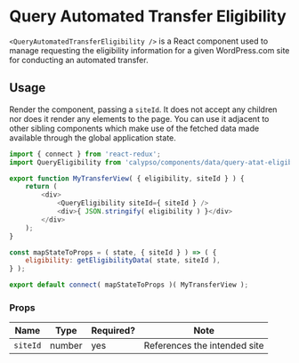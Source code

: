 # Query Automated Transfer Eligibility

`<QueryAutomatedTransferEligibility />` is a React component used to manage requesting the eligibility information for a given WordPress.com site for conducting an automated transfer.

## Usage

Render the component, passing a `siteId`. It does not accept any children nor does it render any elements to the page.
You can use it adjacent to other sibling components which make use of the fetched data made available through the global application state.

```js
import { connect } from 'react-redux';
import QueryEligibility from 'calypso/components/data/query-atat-eligibility';

export function MyTransferView( { eligibility, siteId } ) {
	return (
		<div>
			<QueryEligibility siteId={ siteId } />
			<div>{ JSON.stringify( eligibility ) }</div>
		</div>
	);
}

const mapStateToProps = ( state, { siteId } ) => ( {
	eligibility: getEligibilityData( state, siteId ),
} );

export default connect( mapStateToProps )( MyTransferView );
```

### Props

| Name     | Type   | Required? | Note                         |
| -------- | ------ | --------- | ---------------------------- |
| `siteId` | number | yes       | References the intended site |
